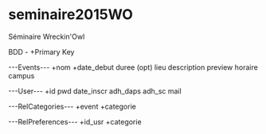 # seminaire2015WO
Séminaire Wreckin'Owl

BDD - 
+Primary Key

---Events--- 
+nom
+date_debut
duree (opt)
lieu
description
preview
horaire
campus

---User---
+id
pwd
date_inscr
adh_daps
adh_sc
mail

---RelCategories--- 
+event
+categorie

---RelPreferences--- 
+id_usr
+categorie